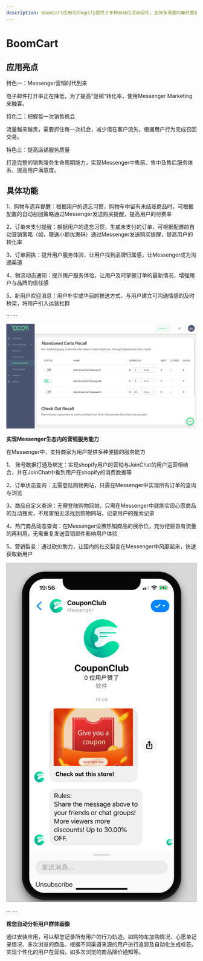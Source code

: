 ```yaml
---
description: BoomCart应用为Shopify提供了多种自动化活动组件，支持多场景的事件营销
---
```


# BoomCart

## 应用亮点

特色一：Messenger营销时代到来

电子邮件打开率正在降低，为了提高“促销”转化率，使用Messenger Marketing来触客。

特色二：把握每一次销售机会

流量越来越贵，需要抓住每一次机会，减少潜在客户流失，根据用户行为完成召回交易。

特色三：提高店铺服务质量

打造完整的销售服务生命周期能力，实现Messenger中售前、售中及售后服务体系，提高用户满意度。

## 具体功能

1、购物车遗弃提醒：根据用户的遗忘习惯，购物车中留有未结账商品时，可根据配置的自动召回策略通过Messenger发送购买提醒，提高用户的付费率

2、订单未支付提醒：根据用户的遗忘习惯，生成未支付的订单，可根据配置的自动营销策略（如，赠送小额优惠码）通过Messenger发送购买提醒，提高用户的转化率

3、订单回执：提升用户服务体验，让用户找到品牌归属感，让Messenger成为沟通渠道

4、物流动态通知：提升用户服务体验，让用户及时掌握订单的最新情况，增强用户与品牌的信任感

5、新用户欢迎消息：用户朴实或华丽的推送方式，与用户建立可沟通情感的及时桥梁，将用户引入运营社群

··· ···

![](../.gitbook/assets/image%20%28223%29.png)

**实现Messenger生态内的营销服务能力**

在Messenger中，支持商家为用户提供多种便捷的服务能力

1、 账号数据打通及绑定：实现shopify用户的营销与JoinChat的用户运营相结合，并在JoinChat中看到用户在shopify的消费数据等

2、订单状态查询：无需登陆购物网站，只需在Messenger中实现所有订单的查询与浏览

3、商品自定义查询：无需登陆购物网站，只需在Messenger中就能实现心愿商品的互动搜索，不用害怕无法找到购物网站，记录用户的搜索记录

4、热门商品动态查询：在Messenger设置热销商品的展示位，充分挖掘自有流量的再利用，无需重复发送营销邮件影响用户体验

5、营销裂变：通过砍价助力，让国内的社交裂变在Messenger中风靡起来，快速获取新用户

![&#x79FB;&#x52A8;&#x7AEF;&#x4E92;&#x52A8;&#x9875;&#x9762;](../.gitbook/assets/image%20%28190%29.png)

··· ···

**帮您自动分析用户群体画像**

通过安装应用，可以帮您记录所有用户的行为轨迹，如购物车加购情况、心愿单记录情况、多次浏览的商品、根据不同渠道来源的用户进行追踪及自动化生成标签。实现个性化的用户在营销，如多次浏览的商品降价通知等。





